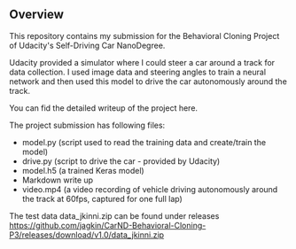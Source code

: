Overview
---
This repository contains my submission for the Behavioral Cloning Project of Udacity's Self-Driving Car NanoDegree.

Udacity provided a simulator where I could steer a car around a track for data collection. I used image data and steering angles to train a neural network and then used this model to drive the car autonomously around the track.

You can fid the detailed writeup of the project here.

The project submission has following files: 
* model.py (script used to read the training data and create/train the model)
* drive.py (script to drive the car - provided by Udacity)
* model.h5 (a trained Keras model)
* Markdown write up
* video.mp4 (a video recording of vehicle driving autonomously around the track at 60fps, captured for one full lap)

The test data data_jkinni.zip can be found under releases https://github.com/jagkin/CarND-Behavioral-Cloning-P3/releases/download/v1.0/data_jkinni.zip
